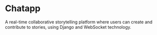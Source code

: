 # Chatapp
A real-time collaborative storytelling platform where users can create and contribute to stories, using Django and WebSocket technology.
